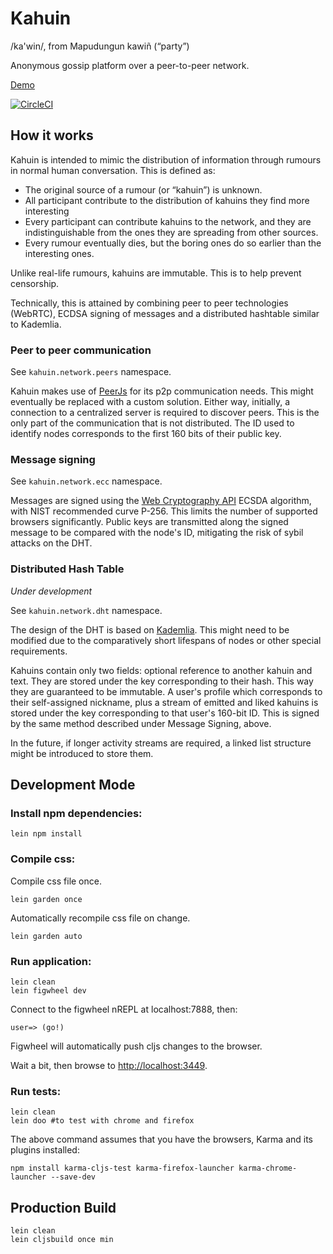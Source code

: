 # Kahuin

/ka'win/, from Mapudungun kawiñ ‎(“party”)

Anonymous gossip platform over a peer-to-peer network.

[Demo](https://kahuin.herokuapp.com/)

[![CircleCI](https://circleci.com/gh/polymeris/kahuin.svg?style=svg)](https://circleci.com/gh/polymeris/kahuin)

## How it works

Kahuin is intended to mimic the distribution of information through rumours in normal human
conversation. This is defined as:

 * The original source of a rumour (or “kahuin”) is unknown.
 * All participant contribute to the distribution of kahuins they find more interesting
 * Every participant can contribute kahuins to the network, and they are indistinguishable from
   the ones they are spreading from other sources.
 * Every rumour eventually dies, but the boring ones do so earlier than the interesting ones.

Unlike real-life rumours, kahuins are immutable. This is to help prevent censorship.

Technically, this is attained by combining peer to peer technologies (WebRTC), ECDSA signing of
messages and a distributed hashtable similar to Kademlia.

### Peer to peer communication

See `kahuin.network.peers` namespace.

Kahuin makes use of [PeerJs](http://peerjs.com/) for its p2p communication needs. This might
eventually be replaced with a custom solution. Either way, initially, a connection to a centralized
server is required to discover peers. This is the only part of the communication that is not
distributed. The ID used to identify nodes corresponds to the first 160 bits of their public key.

### Message signing

See `kahuin.network.ecc` namespace.

Messages are signed using the [Web Cryptography API](https://www.w3.org/TR/WebCryptoAPI/)
ECSDA algorithm, with NIST recommended curve P-256. This limits the number of supported browsers
significantly. Public keys are transmitted along the signed message to be compared with the node's
ID, mitigating the risk of sybil attacks on the DHT.

### Distributed Hash Table

*Under development*

See `kahuin.network.dht` namespace.

The design of the DHT is based on [Kademlia](http://www.scs.stanford.edu/~dm/home/papers/kpos.pdf).
This might need to be modified due to the comparatively short lifespans of nodes or other special
requirements.

Kahuins contain only two fields: optional reference to another kahuin and text. They are stored
under the key corresponding to their hash. This way they are guaranteed to be immutable. A user's
profile which corresponds to their self-assigned nickname, plus a stream of emitted and liked
kahuins is stored under the key corresponding to that user's 160-bit ID. This is signed by the same
method described under Message Signing, above.

In the future, if longer activity streams are required, a linked list structure might be introduced
to store them.

## Development Mode

### Install npm dependencies:

    lein npm install

### Compile css:

Compile css file once.

    lein garden once

Automatically recompile css file on change.

    lein garden auto

### Run application:

    lein clean
    lein figwheel dev

Connect to the figwheel nREPL at localhost:7888, then:

    user=> (go!)

Figwheel will automatically push cljs changes to the browser.

Wait a bit, then browse to [http://localhost:3449](http://localhost:3449).

### Run tests:

    lein clean
    lein doo #to test with chrome and firefox

The above command assumes that you have the browsers, Karma and its plugins installed:

    npm install karma-cljs-test karma-firefox-launcher karma-chrome-launcher --save-dev

## Production Build

    lein clean
    lein cljsbuild once min
